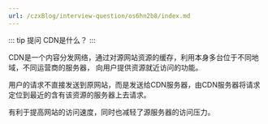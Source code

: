 ```yaml
---
url: /czxBlog/interview-question/os6hn2b8/index.md
---
```

::: tip 提问
CDN是什么？
:::

CDN是一个内容分发网络，通过对源网站资源的缓存，利用本身多台位于不同地域，不同运营商的服务器，
向用户提供资源就近访问的功能。

用户的请求不直接发送到原网站，而是发送给CDN服务器，由CDN服务器将请求定位到最近的含有该资源的服务器上去请求。

有利于提高网站的访问速度，同时也减轻了源服务器的访问压力。
